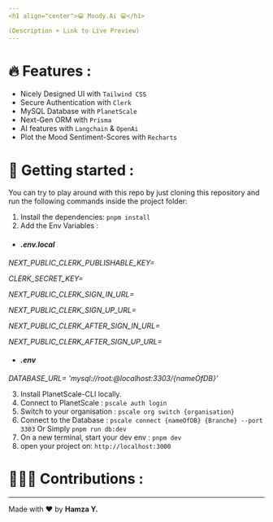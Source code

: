 ```yaml
---
<h1 align="center">😁 Moody.Ai 😁</h1>

(Description + Link to Live Preview)
---
```


# 🔥 Features :

- Nicely Designed UI with `Tailwind CSS`
- Secure Authentication with `Clerk`
- MySQL Database with `PlanetScale`
- Next-Gen ORM with `Prisma`
- AI features with `Langchain` & `OpenAi`
- Plot the Mood Sentiment-Scores with `Recharts`

# 🚀 Getting started :

You can try to play around with this repo by just cloning this repository and run the following commands inside the project folder:

1. Install the dependencies: `pnpm install`
2. Add the Env Variables :

<em>

- #### .env.local

NEXT_PUBLIC_CLERK_PUBLISHABLE_KEY=

CLERK_SECRET_KEY=

NEXT_PUBLIC_CLERK_SIGN_IN_URL=

NEXT_PUBLIC_CLERK_SIGN_UP_URL=

NEXT_PUBLIC_CLERK_AFTER_SIGN_IN_URL=

NEXT_PUBLIC_CLERK_AFTER_SIGN_UP_URL=

- #### .env

DATABASE_URL= 'mysql://root:@localhost:3303/{nameOfDB}'

</em>

3. Install PlanetScale-CLI locally.
4. Connect to PlanetScale : `pscale auth login`
5. Switch to your organisation : `pscale org switch {organisation}`
6. Connect to the Database : `pscale connect {nameOfDB} {Branche} --port 3303` Or Simply `pnpm run db:dev`
7. On a new terminal, start your dev env : `pnpm dev`
8. open your project on: `http://localhost:3000`

# 👨🏽‍💻 Contributions :

---

Made with ❤️ by <strong>Hamza Y.</strong>
